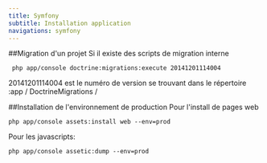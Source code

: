 ```yaml
---
title: Symfony
subtitle: Installation application
navigations: symfony
---
```


##Migration d'un projet
Si il existe des scripts de migration interne

     php app/console doctrine:migrations:execute 20141201114004

20141201114004 est le numéro de version se trouvant dans le répertoire :app / DoctrineMigrations / 


##Installation de l'environnement de production
Pour l'install de pages web

    php app/console assets:install web --env=prod

Pour les javascripts:

    php app/console assetic:dump --env=prod
